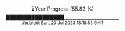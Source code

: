 <p align="center">
⏳Year Progress (55.83 %) <br>
████████████████▁▁▁▁▁▁▁▁▁▁▁▁▁▁ <br>
<sub>Updated: Sun, 23 Jul 2023 18:18:55 GMT</sub>
</p>

